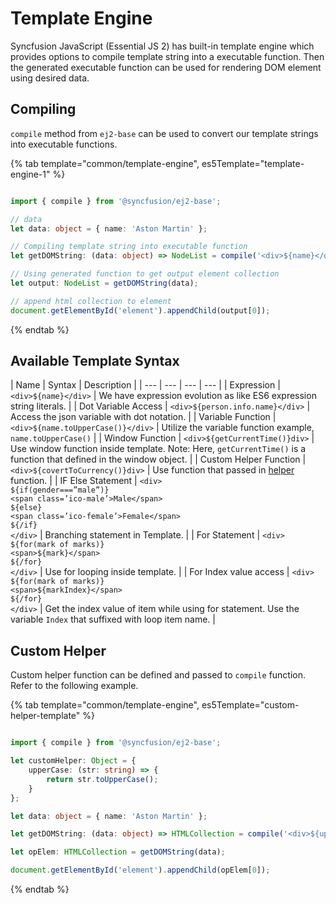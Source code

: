 # Template Engine

Syncfusion JavaScript (Essential JS 2) has built-in template engine which provides options to compile
template string into a executable function. Then the generated executable function can
be used for rendering DOM element using desired data.

## Compiling

`compile` method from `ej2-base` can be used to convert our template strings into
executable functions.

{% tab template="common/template-engine", es5Template="template-engine-1" %}

```typescript

import { compile } from '@syncfusion/ej2-base';

// data
let data: object = { name: 'Aston Martin' };

// Compiling template string into executable function
let getDOMString: (data: object) => NodeList = compile('<div>${name}</div>');

// Using generated function to get output element collection
let output: NodeList = getDOMString(data);

// append html collection to element
document.getElementById('element').appendChild(output[0]);

```

{% endtab %}

## Available Template Syntax

| Name | Syntax | Description |
| --- | --- | --- | --- |
| Expression | `<div>${name}</div>`  | We have expression evolution as like ES6 expression string literals. |
| Dot Variable Access | `<div>${person.info.name}</div>` | Access the json variable with dot notation. |
| Variable Function | `<div>${name.toUpperCase()}</div>` | Utilize the variable function example, `name.toUpperCase()` |
| Window Function | `<div>${getCurrentTime()}div>` | Use window function inside template. Note: Here, `getCurrentTime()` is a function that defined in the window object. |
| Custom Helper Function | `<div>${covertToCurrency()}div>` | Use function that passed in [helper](#custom-helper) function. |
| IF Else Statement | `<div>` <br/> `${if(gender===”male”)}` <br/> `<span class=’ico-male’>Male</span>` <br/> `${else}` <br/> `<span class=’ico-female’>Female</span>` <br/> `${/if}` <br/> `</div>` | Branching statement in Template. |
| For Statement | `<div>` <br/> `${for(mark of marks)}` <br/> `<span>${mark}</span>` <br/> `${/for}` <br/> `</div>` | Use for looping inside template. |
| For Index value access | `<div>` <br/> `${for(mark of marks)}` <br/> `<span>${markIndex}</span>` <br/> `${/for}` <br/> `</div>` | Get the index value of item while using for statement. Use the variable `Index` that suffixed with loop item name. |

## Custom Helper

Custom helper function can be defined and passed to `compile` function. Refer to the following example.

{% tab template="common/template-engine", es5Template="custom-helper-template" %}

```typescript

import { compile } from '@syncfusion/ej2-base';

let customHelper: Object = {
    upperCase: (str: string) => {
        return str.toUpperCase();
    }
};

let data: object = { name: 'Aston Martin' };

let getDOMString: (data: object) => HTMLCollection = compile('<div>${upperCase(name)}</div>', customHelper);

let opElem: HTMLCollection = getDOMString(data);

document.getElementById('element').appendChild(opElem[0]);

```

{% endtab %}
